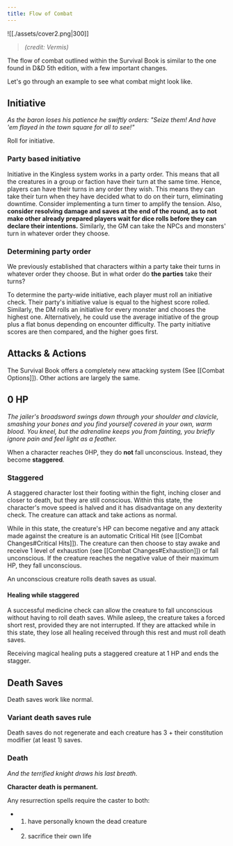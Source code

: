 ```yaml
---
title: Flow of Combat
---
```


![[./assets/cover2.png|300]]

> *(credit: Vermis)*

The flow of combat outlined within the Survival Book is similar to the one found
in D&D 5th edition, with a few important changes.

Let's go through an example to see what combat might look like.

## Initiative

*As the baron loses his patience he swiftly orders: "Seize them! And have 'em flayed in the town square for all to see!"* 

Roll for initiative.

### Party based initiative

Initiative in the Kingless system works in a party order. This means that all
the creatures in a group or faction have their turn at the same time. Hence,
players can have their turns in any order they wish. This means they can take
their turn when they have decided what to do on their turn, eliminating
downtime. Consider implementing a turn timer to amplify the tension. Also,
**consider resolving damage and saves at the end of the round, as to not make
other already prepared players wait for dice rolls before they can declare their
intentions.** Similarly, the GM can take the NPCs and monsters' turn in whatever
order they choose.

### Determining party order

We previously established that characters within a party take their turns in
whatever order they choose. But in what order do **the parties** take their
turns? 

To determine the party-wide initiative, each player must roll an
initiative check. Their party's initiative value is equal to the highest score
rolled. Similarly, the DM rolls an initiative for every monster and chooses the
highest one. Alternatively, he could use the average initiative of the group plus
a flat bonus depending on encounter difficulty. The party initiative scores are
then compared, and the higher goes first.

## Attacks & Actions

The Survival Book offers a completely new attacking system (See [[Combat Options]]). Other actions are largely the same.
## 0 HP

*The jailer's broadsword swings down through your shoulder and clavicle, smashing your bones and you find yourself covered in your own, warm blood. You kneel, but the adrenaline keeps you from fainting, you briefly ignore pain and feel light as a feather.*

When a character reaches 0HP, they do **not** fall unconscious. Instead, they become **staggered**. 

### Staggered

A staggered character lost their footing within the fight, inching closer and
closer to death, but they are still conscious. Within this state, the
character's move speed is halved and it has disadvantage on any dexterity check.
The creature can attack and take actions as normal.

While in this state, the creature's HP can become negative and any attack made
against the creature is an automatic Critical Hit (see [[Combat Changes#Critical
Hits]]). The creature can then choose to stay awake and receive 1 level of
exhaustion (see [[Combat Changes#Exhaustion]]) or fall unconscious. If the
creature reaches the negative value of their maximum HP, they fall unconscious. 

An unconscious creature rolls death saves as usual. 

#### Healing while staggered

A successful medicine check can allow the creature to fall unconscious without
having to roll death saves. While asleep, the creature takes a forced short
rest, provided they are not interrupted. If they are attacked while in this
state, they lose all healing received through this rest and must roll death
saves.

Receiving magical healing puts a staggered creature at 1 HP and ends the stagger.

## Death Saves

Death saves work like normal.

### Variant death saves rule

Death saves do not regenerate and each creature has 3 + their constitution modifier (at least 1) saves.

### Death

*And the terrified knight draws his last breath.*

**Character death is permanent.** 

Any resurrection spells require the caster to both:
- 1. have personally known the dead creature
- 2. sacrifice their own life